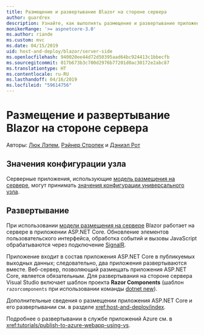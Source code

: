 ```yaml
---
title: Размещение и развертывание Blazor на стороне сервера
author: guardrex
description: Узнайте, как выполнять размещение и развертывание приложения Blazor на стороне сервера с помощью ASP.NET Core.
monikerRange: '>= aspnetcore-3.0'
ms.author: riande
ms.custom: mvc
ms.date: 04/15/2019
uid: host-and-deploy/blazor/server-side
ms.openlocfilehash: 940020ee44d72d50395aad64bc924413c1bbecfb
ms.sourcegitcommit: 017b673b3c700d2976b77201d0ac30172e2abc87
ms.translationtype: HT
ms.contentlocale: ru-RU
ms.lasthandoff: 04/16/2019
ms.locfileid: "59614756"
---
```

# <a name="host-and-deploy-blazor-server-side"></a>Размещение и развертывание Blazor на стороне сервера

Авторы: [Люк Лэтем](https://github.com/guardrex), [Рэйнер Стропек](https://www.timecockpit.com) и [Дэниэл Рот](https://github.com/danroth27)

## <a name="host-configuration-values"></a>Значения конфигурации узла

Серверные приложения, использующие [модель размещения на сервере](xref:blazor/hosting-models#server-side-hosting-model), могут принимать [значения конфигурации универсального узла](xref:fundamentals/host/generic-host#host-configuration).

## <a name="deployment"></a>Развертывание

При использовании [модели размещения на сервере](xref:blazor/hosting-models#server-side-hosting-model) Blazor работает на сервере в приложении ASP.NET Core. Обновление элементов пользовательского интерфейса, обработка событий и вызовы JavaScript обрабатываются через подключение [SignalR](xref:signalr/introduction).

Приложение входит в состав приложения ASP.NET Core в публикуемых выходных данных; следовательно, два приложения развертываются вместе. Веб-сервер, позволяющий размещать приложения ASP.NET Core, является обязательным. Для развертывания на стороне сервера Visual Studio включает шаблон проекта **Razor Components** (шаблон `razorcomponents` при использовании команды [dotnet new](/dotnet/core/tools/dotnet-new)).

<!--

**INSERT: Concerns are the same as publishing an ASP.NET Core SignalR app**

**INSERT: Content on the Azure SignalR Service**

**INSERT: Manually turn on WebSockets support**

-->

Дополнительные сведения о размещении приложения ASP.NET Core и его развертывании см. в разделе <xref:host-and-deploy/index>.

Подробнее о развертывании в службе приложений Azure см. в <xref:tutorials/publish-to-azure-webapp-using-vs>.
